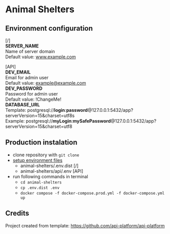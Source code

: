 # Animal Shelters
## <a name="env-config">Environment configuration</a>
[/]\
**SERVER_NAME** \
Name of server domain \
Default value: www.example.com

[API]\
**DEV_EMAIL** \
Email for admin user\
Default value: example@example.com\
**DEV_PASSWORD** \
Password for admin user\
Default value: !ChangeMe! \
**DATABASE_URL**\
Template: postgresql://**login**:**password**@127.0.0.1:5432/app?serverVersion=15&charset=utf8s\
Example: postgresql://**myLogin**:**mySafePassword**@127.0.0.1:5432/app?serverVersion=15&charset=utf8

## Production instalation
* clone repository with `git clone`
* [setup environment files](#env-config) 
	* animal-shelters/.env.dist [/]
	* animal-shelters/api/.env [API]
* run following commands in terminal
	* `cd animal-shelters`
	*  `cp .env.dist .env`  
	* `docker compose -f docker-compose.prod.yml -f docker-compose.yml up` 

## Credits
 Project created from template: https://github.com/api-platform/api-platform

